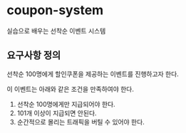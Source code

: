 # coupon-system
실습으로 배우는 선착순 이벤트 시스템


## 요구사항 정의
선착순 100명에게 할인쿠폰을 제공하는 이벤트를 진행하고자 한다.

이 이벤트는 아래와 같은 조건을 만족하여야 한다.
1. 선착순 100명에게만 지급되어야 한다.
2. 101개 이상이 지급되면 안된다.
3. 순간적으로 몰리는 트래픽을 버틸 수 있어야 한다.
